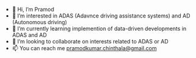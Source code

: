 - 👋 Hi, I’m Pramod 
- 👀 I’m interested in ADAS (Adavnce driving assistance systems) and AD (Autonomous driving)
- 🌱 I’m currently learning implemention of data-driven developments in ADAS and AD
- 💞️ I’m looking to collaborate on interests related to ADAS or AD
- 📫 You can reach me pramodkumar.chinthala@gmail.com

<!---
Pramod07Ch/Pramod07Ch is a ✨ special ✨ repository because its `README.md` (this file) appears on your GitHub profile.
You can click the Preview link to take a look at your changes.
--->
